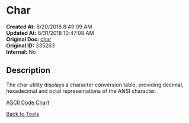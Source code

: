 # Char

**Created At:** 8/20/2018 8:49:09 AM  
**Updated At:** 8/31/2018 10:47:08 AM  
**Original Doc:** [char](https://docs.jbase.com/48399-tools/char)  
**Original ID:** 335263  
**Internal:** No  

## Description

The char utility displays a character conversion table, providing decimal, hexadecimal and octal representations of the ANSI character.

[ASCII Code Chart](./../ascii-code-chart)

[Back to Tools](./../README.md)
